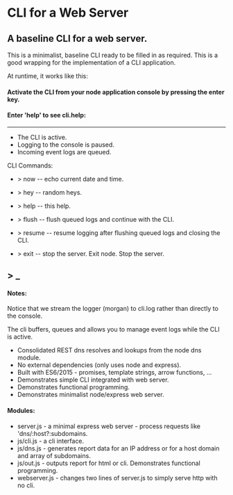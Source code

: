 # CLI for a Web Server

## A baseline CLI for a web server.

This is a minimalist, baseline CLI ready to be filled in as required.  This is a good wrapping for the implementation of a CLI application.

At runtime, it works like this:

#### Activate the CLI from your node application console by pressing the enter key.

#### Enter 'help' to see cli.help:

-----------------------------------
- The CLI is active.
- Logging to the console is paused.
- Incoming event logs are queued.

CLI Commands:
- \> now    -- echo current date and time.
- \> hey    -- random heys.

- \> help   -- this help.
- \> flush  -- flush queued logs and continue with the CLI.
- \> resume -- resume logging after flushing queued logs and closing the CLI.
- \> exit   -- stop the server.  Exit node.  Stop the server.

\> _
-----------------------------------

#### Notes:

Notice that we stream the logger (morgan) to cli.log rather than directly to the console.

The cli buffers, queues and allows you to manage event logs while the CLI is active.

- Consolidated REST dns resolves and lookups from the node dns module.
- No external dependencies (only uses node and express).
- Built with ES6/2015 - promises, template strings, arrow functions, ...
- Demonstrates simple CLI integrated with web server.
- Demonstrates functional programming.
- Demonstrates minimalist node/express web server.


#### Modules:

- server.js    - a minimal express web server
               - process requests like 'dns/:host?:subdomains.
- js/cli.js    - a cli interface.
- js/dns.js    - generates report data for an IP address or for a host domain and array of subdomains.
- js/out.js    - outputs report for html or cli.  Demonstrates functional programming.
- webserver.js - changes two lines of server.js to simply serve http with no cli.
